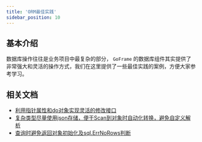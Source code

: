 ```yaml
---
title: 'ORM最佳实践'
sidebar_position: 10
---
```


## 基本介绍

数据库操作往往是业务项目中最复杂的部分， `GoFrame` 的数据库组件其实提供了非常强大和灵活的操作方式，我们在这里提供了一些最佳实践的案例，方便大家参考学习。

## 相关文档

- [利用指针属性和do对象实现灵活的修改接口](output/goframe-v2.5-md/核心组件/数据库ORM/ORM最佳实践/利用指针属性和do对象实现灵活的修改接口)
- [复杂类型尽量使用json存储，便于Scan到对象时自动化转换，避免自定义解析](output/goframe-v2.5-md/核心组件/数据库ORM/ORM最佳实践/复杂类型尽量使用json存储，便于Scan到对象时自动化转换，避免自定义解析)
- [查询时避免返回对象初始化及sql.ErrNoRows判断](output/goframe-v2.5-md/核心组件/数据库ORM/ORM最佳实践/查询时避免返回对象初始化及sql.ErrNoRows判断)